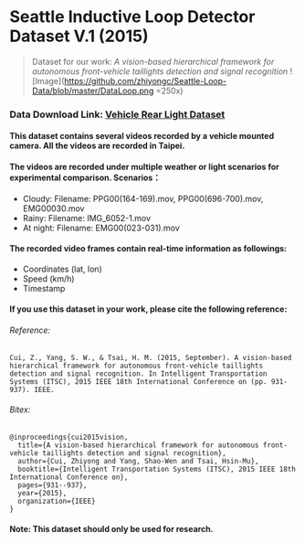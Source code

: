 # Seattle Inductive Loop Detector Dataset V.1 (2015)

> Dataset for our work: *A vision-based hierarchical framework for autonomous front-vehicle taillights detection and signal recognition*
![Image](https://github.com/zhiyongc/Seattle-Loop-Data/blob/master/DataLoop.png =250x)
### Data Download Link: [Vehicle Rear Light Dataset](https://drive.google.com/drive/folders/1Ms8fEpXBlWMVXpPvHbWTqWiHNB6-qaJy?usp=sharing)
#### This dataset contains several videos recorded by a vehicle mounted camera. All the videos are recorded in Taipei.
#### The videos are recorded under multiple weather or light scenarios for experimental comparison. Scenarios：
* Cloudy: Filename: PPG00(164-169).mov, PPG00(696-700).mov, EMG00030.mov
* Rainy: Filename: IMG_6052-1.mov
* At night: Filename: EMG00(023-031).mov
#### The recorded video frames contain real-time information as followings:
* Coordinates (lat, lon)
* Speed (km/h)
* Timestamp
#### If you use this dataset in your work, please cite the following reference:
###### Reference:
`Cui, Z., Yang, S. W., & Tsai, H. M. (2015, September). A vision-based hierarchical framework for autonomous front-vehicle taillights detection and signal recognition. In Intelligent Transportation Systems (ITSC), 2015 IEEE 18th International Conference on (pp. 931-937). IEEE.`
###### Bitex:
```
@inproceedings{cui2015vision,
  title={A vision-based hierarchical framework for autonomous front-vehicle taillights detection and signal recognition},
  author={Cui, Zhiyong and Yang, Shao-Wen and Tsai, Hsin-Mu},
  booktitle={Intelligent Transportation Systems (ITSC), 2015 IEEE 18th International Conference on},
  pages={931--937},
  year={2015},
  organization={IEEE}
}
```
#### Note: This dataset should only be used for research.
